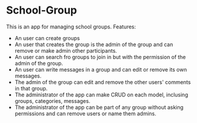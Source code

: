 # School-Group

This is an app for managing school groups.
Features:
  - An user can create groups
  - An user that creates the group is the admin of the group and can remove or make admin other participants.
  - An user can search fro groups to join in but with the permission of the admin of the group.
  - An user can write messages in a group and can edit or remove its own messages.
  - The admin of the group can edit and remove the other users' comments in that group.
  - The administrator of the app can make CRUD on each model, inclusing groups, categories, messages.
  - The administrator of the app can be part of any group without asking permissions and can remove users or name them admins.
  
  
